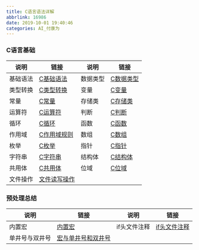 ```yaml
---
title: C语言语法详解
abbrlink: 16986
date: 2019-10-01 19:40:46
categories: AI_付康为
---
```

### C语言基础

说明     | 链接         | 说明     | 链接
---------|-------------|----------|-----
基础语法  | [C基础语法]  | 数据类型 | [C数据类型]
类型转换  | [C类型转换]  | 变量     | [C变量]
常量      | [C常量]     | 存储类   | [C存储类]
运算符    | [C运算符]    | 判断    | [C判断]
循环      | [C循环]      | 函数    | [C函数]
作用域    | [C作用域规则] | 数组    | [C数组]
枚举      | [C枚举]      | 指针    | [C指针]
字符串    | [C字符串]    | 结构体  | [C结构体]
共用体    | [C共用体]    | 位域    | [C位域]
文件操作  | [文件读写操作]

[C基础语法]: https://fukangwei.github.io/C语言语法详解/C基础语法
[C数据类型]: https://fukangwei.github.io/C语言语法详解/C数据类型
[C类型转换]: https://fukangwei.github.io/C语言语法详解/类型转换
[C变量]: https://fukangwei.github.io/C语言语法详解/C变量
[C常量]: https://fukangwei.github.io/C语言语法详解/C常量
[C存储类]: https://fukangwei.github.io/C语言语法详解/C存储类
[C运算符]: https://fukangwei.github.io/C语言语法详解/C运算符
[C判断]: https://fukangwei.github.io/C语言语法详解/C判断
[C循环]: https://fukangwei.github.io/C语言语法详解/C循环
[C函数]: https://fukangwei.github.io/C语言语法详解/C函数
[C作用域规则]: https://fukangwei.github.io/C语言语法详解/C作用域规则
[C数组]: https://fukangwei.github.io/C语言语法详解/C数组
[C枚举]: https://fukangwei.github.io/C语言语法详解/C枚举
[C指针]: https://fukangwei.github.io/C语言语法详解/C指针
[C字符串]: https://fukangwei.github.io/C语言语法详解/C字符串
[C结构体]: https://fukangwei.github.io/C语言语法详解/C结构体
[C共用体]: https://fukangwei.github.io/C语言语法详解/C共用体
[C位域]: https://fukangwei.github.io/C语言语法详解/C位域
[文件读写操作]: https://fukangwei.github.io/C语言语法详解/文件读写操作

### 预处理总结

说明     | 链接         | 说明     | 链接
---------|-------------|----------|-----
内置宏        | [内置宏]    | if头文件注释 | [if头文件注释]
单井号与双井号 | [宏与单井号和双井号]

[内置宏]: https://fukangwei.github.io/C语言语法详解/内置宏
[if头文件注释]: https://fukangwei.github.io/C语言语法详解/if头文件注释
[宏与单井号和双井号]: https://fukangwei.github.io/C语言语法详解/宏与单井号和双井号
